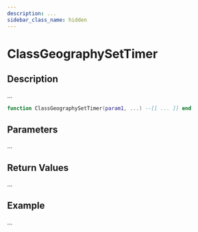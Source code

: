 ```yaml
---
description: ...
sidebar_class_name: hidden
---
```


# ClassGeographySetTimer

## Description

...

```lua
function ClassGeographySetTimer(param1, ...) --[[ ... ]] end
```

## Parameters

...

## Return Values

...

## Example

...

